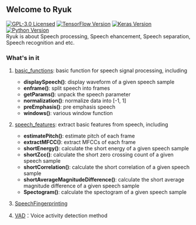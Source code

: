 ## Welcome to Ryuk

[![GPL-3.0 Licensed](https://img.shields.io/crates/l/rustc-serialize)](https://opensource.org/licenses/GPL-3.0) [![TensorFlow Version](https://img.shields.io/badge/Tensorflow-1.7+-blue.svg)](https://www.tensorflow.org/) [![Keras Version](https://img.shields.io/badge/Keras-2.0+-blue.svg)](https://keras.io/) [![Python Version](https://img.shields.io/badge/Python-3.x-blue.svg)](https://www.python.org/)  
Ryuk is about Speech processing, Speech ehancement, Speech separation, Speech recognition and etc.

### What's in it
1. [basic_functions](https://github.com/DandelionLau/Ryuk/blob/master/base_functions.py): basic function for speech signal processing, including  
    + **displaySpeech()**: display waveform of a given speech sample
    + **enframe()**: split speech into frames
    + **getParams()**: unpack the speech parameter
    + **normalization()**: normalize data into [-1, 1]
    + **preEmphasis()**: pre emphasis speech
    + **windows()**: various window function

2. [speech_features](https://github.com/DandelionLau/Ryuk/blob/master/speech_features.py): extract basic features from speech, including   
    + **estimatePitch()**: estimate pitch of each frame
    + **extractMFCC()**: extract MFCCs of each frame    
    + **shortEnergy()**: calculate the short energy of a given speech sample
    + **shortZcc()**: calculate the short zero crossing count of a given speech sample
    + **shortCorrelation()**: calculate the short correlation of a given speech sample
    + **shortAverageMagnitudeDifference()**: calculate the short average magnitude difference of a given speech sample
    + **Spectogram()**: calculate the spectogram of a given speech sample

3. [SpeechFingerprinting](https://github.com/DandelionLau/Ryuk/blob/master/SpeechFingerprinting.py)
4. [VAD](https://github.com/DandelionLau/Ryuk/blob/master/VAD.py)：Voice activity detection method
